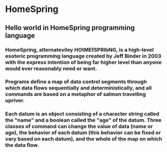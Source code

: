 # HomeSpring
## Hello world in HomeSpring programming language

### HomeSpring, alternateviley HOtMEfSPRIbNG, is a high-level esoteric programming language created by Jeff Binder in 2003 with the express intention of being far higher level than anyone would ever reasonably need or want.
### Programs define a map of data control segments through which data flows sequentially and deterministically, and all commands are based on a metaphor of salmon travelling upriver.
### Each datum is an object consisting of a character string called the "name" and a boolean called the "age" of the datum. Three classes of command can change the value of data (name or age), the behavior of each datum (this behavior can be fixed or vary based on each datum), and the whole of the map on which the data flow. 